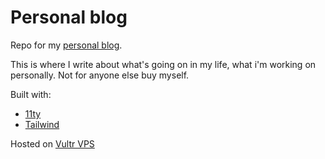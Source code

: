 # Personal blog

Repo for my [personal blog](personal.jezl.xyz).

This is where I write about what's going on in my life, what i'm working on personally. Not for anyone else buy myself.

Built with:

- [11ty](https://11ty.dev)
- [Tailwind](https://tailwindcss.com)

Hosted on [Vultr VPS](https://vultr.com)
